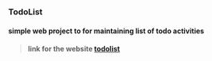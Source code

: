 ### TodoList
#### simple web project to for maintaining list of todo activities
>#### link for the website [todolist](https://todolist-v2-nodejs-2.onrender.com/) 